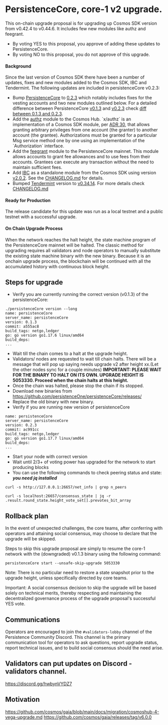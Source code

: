 PersistenceCore, core-1 v2 upgrade.
===
This on-chain upgrade proposal is for upgrading up Cosmos SDK version from v0.42.4 to v0.44.6. It includes few new modules like authz and feegrant.
* By voting YES to this proposal, you approve of adding these updates to PersistenceCore.
* By voting NO to this proposal, you do not approve of this upgrade.

#### Background
Since the last version of Cosmos SDK there have been a number of updates, fixes and new modules added to the Cosmos SDK, IBC and Tendermint. The following updates are included in persistenceCore v0.2.3:
* Bump [PersistenceCore](https://github.com/persistenceOne/persistenceCore) to [0.2.3](https://github.com/persistenceOne/persistenceCore/releases/tag/v0.2.3) which notably includes fixes for the vesting accounts and two new modules outlined below. For a detailed difference between PersistenceCore [v0.1.3](https://github.com/persistenceOne/persistenceCore/releases/tag/v0.1.3) and [v0.2.3](https://github.com/persistenceOne/persistenceCore/releases/tag/v0.2.3) check [diff between 0.1.3 and 0.2.3](https://github.com/persistenceOne/persistenceCore/compare/v0.1.3...v0.2.3).
* Add the [authz](https://github.com/cosmos/cosmos-sdk/tree/v0.44.6/x/authz/spec) module to the Cosmos Hub. \`x/authz\` is an implementation of a Cosmos SDK module, per [ADR 30](https://github.com/cosmos/cosmos-sdk/blob/v0.44.6/docs/architecture/adr-030-authz-module.md), that allows granting arbitrary privileges from one account (the granter) to another account (the grantee). Authorizations must be granted for a particular Msg service method one by one using an implementation of the \`Authorization\` interface.
* Add the [feegrant](https://github.com/cosmos/cosmos-sdk/tree/v0.44.6/x/feegrant/spec) module to the PersistenceCore mainnet. This module allows accounts to grant fee allowances and to use fees from their accounts. Grantees can execute any transaction without the need to maintain sufficient fees.
* Add [IBC](https://github.com/cosmos/ibc-go) as a standalone module from the Cosmos SDK using version [v2.0.2](https://github.com/cosmos/ibc-go/releases/tag/v2.0.2). See the [CHANGELOG.md](https://github.com/cosmos/ibc-go/blob/v2.0.2/CHANGELOG.md) for details.
* Bumped [Tendermint](https://github.com/tendermint/tendermint) version to [v0.34.14](https://github.com/tendermint/tendermint/releases/tag/v0.34.14). For more details check [CHANGELOG.md](https://github.com/tendermint/tendermint/blob/v0.34.14/CHANGELOG.md#v0.34.14)

#### Ready for Production
The release candidate for this update was run as a local testnet and a public testnet with a successful upgrade.

#### On Chain Upgrade Process
When the network reaches the halt height, the state machine program of the PersistenceCore mainnet will be halted. The classic method for upgrading requires all validators and node operators to manually substitute the existing state machine binary with the new binary. Because it is an onchain upgrade process, the blockchain will be continued with all the accumulated history with continuous block height.

## Steps for upgrade

* Verify you are currently running the correct version (v0.1.3) of the persistenceCore:
```
./persistenceCore version --long
name: persistenceCore
server_name: persistenceCore
version: 0.1.3
commit: a555ac8
build_tags: netgo,ledger
go: go version go1.17.6 linux/amd64
build_deps:
...
``` 

* Wait till the chain comes to a halt at the upgrade height.
* Validators/ nodes are requested to wait till chain halts. There will be a message that will pop up saying needs upgrade v2 after height xx.(Let the other nodes sync for a couple minutes)
  **IMPORTANT: PLEASE WAIT FOR THE BINARY TO HALT ON ITS OWN. UPGRADE HEIGHT IS 5053330. Proceed when the chain halts at this height.**
* Once the chain was halted, please stop the chain if its stopped.
* Download new binaries from https://github.com/persistenceOne/persistenceCore/releases/
* Replace the old binary with new binary.
* Verify if you are running new version of persistenceCore
```
name: persistenceCore
server_name: persistenceCore
version: 0.2.3
commit: ac991cc
build_tags: netgo,ledger
go: go version go1.17.7 linux/amd64
build_deps:
...
```
* Start your node with correct version
* Wait until 2/3+ of voting power has upgraded for the network to start producing blocks
* You can use the following commands to check peering status and state:
  ***you need jq installed***
```
curl -s http://127.0.0.1:26657/net_info | grep n_peers

curl -s localhost:26657/consensus_state | jq -r .result.round_state.height_vote_set[].prevotes_bit_array 
```

## Rollback plan
In the event of unexpected challenges, the core teams, after conferring with operators and attaining social consensus, may choose to declare that the upgrade will be skipped.

Steps to skip this upgrade proposal are simply to resume the core-1 network with the (downgraded) v0.1.3 binary using the following command:
```
persistenceCore start --unsafe-skip-upgrade 5053330
```
Note: There is no particular need to restore a state snapshot prior to the upgrade height, unless specifically directed by core teams.

Important: A social consensus decision to skip the upgrade will be based solely on technical merits, thereby respecting and maintaining the decentralized governance process of the upgrade proposal's successful YES vote.

## Communications
Operators are encouraged to join the `#validators-lobby` channel of the Persistence Community Discord. This channel is the primary communication tool for operators to ask questions, report upgrade status, report technical issues, and to build social consensus should the need arise.

## Validators can put updates on Discord -validators channel.

https://discord.gg/hwbynVYDZ7

## Motivation
https://github.com/cosmos/gaia/blob/main/docs/migration/cosmoshub-4-vega-upgrade.md
https://github.com/cosmos/gaia/releases/tag/v6.0.0
